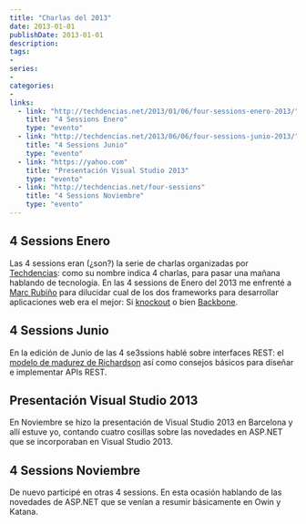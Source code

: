 ```yaml
---
title: "Charlas del 2013"
date: 2013-01-01
publishDate: 2013-01-01
description:
tags:
-
series:
-
categories:
-
links:
  - link: "http://techdencias.net/2013/01/06/four-sessions-enero-2013/"
    title: "4 Sessions Enero"
    type: "evento"
  - link: "http://techdencias.net/2013/06/06/four-sessions-junio-2013/"
    title: "4 Sessions Junio"
    type: "evento"
  - link: "https://yahoo.com"
    title: "Presentación Visual Studio 2013"
    type: "evento"
  - link: "http://techdencias.net/four-sessions"
    title: "4 Sessions Noviembre"
    type: "evento"
---
```


## 4 Sessions Enero

Las 4 sessions eran (¿son?) la serie de charlas organizadas por [Techdencias](http://techdencias.net/): como su nombre indica 4 charlas, para pasar una mañana hablando de tecnología. En las 4 sessions de Enero del 2013 me enfrenté a [Marc Rubiño](https://twitter.com/Marc_Rubino) para dilucidar cual de los dos frameworks para desarrollar aplicaciones web era el mejor: Si [knockout](https://knockoutjs.com/) o bien [Backbone](https://backbonejs.org).

## 4 Sessions Junio

En la edición de Junio de las 4 se3ssions hablé sobre interfaces REST: el [modelo de madurez de Richardson](https://martinfowler.com/articles/richardsonMaturityModel.html) así como consejos básicos para diseñar e implementar APIs REST.

## Presentación Visual Studio 2013

En Noviembre se hizo la presentación de Visual Studio 2013 en Barcelona y allí estuve yo, contando cuatro cosillas sobre las novedades en ASP.NET que se incorporaban en Visual Studio 2013.

## 4 Sessions Noviembre

De nuevo participé en otras 4 sessions. En esta ocasión hablando de las novedades de ASP.NET que se venían a resumir básicamente en Owin y Katana.